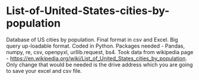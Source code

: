# List-of-United-States-cities-by-population
Database of US cities by population. Final format in csv and Excel. Big query up-loadable format.
Coded in Python. Packages needed - Pandas, numpy, re, csv, openpyxl, urllib.request, bs4. 
Took data from wikipedia page - https://en.wikipedia.org/wiki/List_of_United_States_cities_by_population.
Only change that would be needed is the drive address which you are going to save your excel and csv file.
